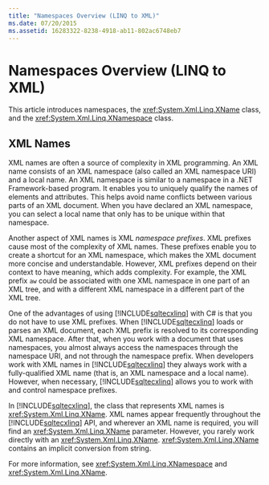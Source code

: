 ```yaml
---
title: "Namespaces Overview (LINQ to XML)"
ms.date: 07/20/2015
ms.assetid: 16283322-8238-4918-ab11-802ac6748eb7
---
```

# Namespaces Overview (LINQ to XML)

This article introduces namespaces, the <xref:System.Xml.Linq.XName> class, and the <xref:System.Xml.Linq.XNamespace> class.

## XML Names

XML names are often a source of complexity in XML programming. An XML name consists of an XML namespace (also called an XML namespace URI) and a local name. An XML namespace is similar to a namespace in a .NET Framework-based program. It enables you to uniquely qualify the names of elements and attributes. This helps avoid name conflicts between various parts of an XML document. When you have declared an XML namespace, you can select a local name that only has to be unique within that namespace.

Another aspect of XML names is XML *namespace prefixes*. XML prefixes cause most of the complexity of XML names. These prefixes enable you to create a shortcut for an XML namespace, which makes the XML document more concise and understandable. However, XML prefixes depend on their context to have meaning, which adds complexity. For example, the XML prefix `aw` could be associated with one XML namespace in one part of an XML tree, and with a different XML namespace in a different part of the XML tree.

One of the advantages of using [!INCLUDE[sqltecxlinq](~/includes/sqltecxlinq-md.md)] with C# is that you do not have to use XML prefixes. When [!INCLUDE[sqltecxlinq](~/includes/sqltecxlinq-md.md)] loads or parses an XML document, each XML prefix is resolved to its corresponding XML namespace. After that, when you work with a document that uses namespaces, you almost always access the namespaces through the namespace URI, and not through the namespace prefix. When developers work with XML names in [!INCLUDE[sqltecxlinq](~/includes/sqltecxlinq-md.md)] they always work with a fully-qualified XML name (that is, an XML namespace and a local name). However, when necessary, [!INCLUDE[sqltecxlinq](~/includes/sqltecxlinq-md.md)] allows you to work with and control namespace prefixes.

In [!INCLUDE[sqltecxlinq](~/includes/sqltecxlinq-md.md)], the class that represents XML names is <xref:System.Xml.Linq.XName>. XML names appear frequently throughout the [!INCLUDE[sqltecxlinq](~/includes/sqltecxlinq-md.md)] API, and wherever an XML name is required, you will find an <xref:System.Xml.Linq.XName> parameter. However, you rarely work directly with an <xref:System.Xml.Linq.XName>. <xref:System.Xml.Linq.XName> contains an implicit conversion from string.

For more information, see <xref:System.Xml.Linq.XNamespace> and <xref:System.Xml.Linq.XName>.
